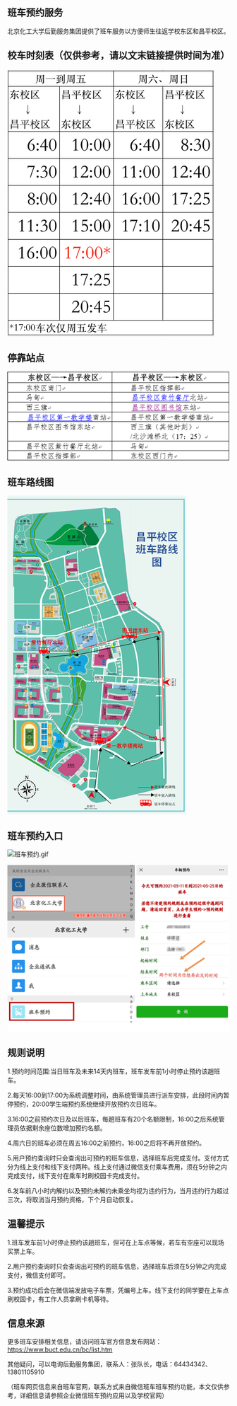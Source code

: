 ## 班车预约服务
北京化工大学后勤服务集团提供了班车服务以方便师生往返学校东区和昌平校区。  

## 校车时刻表（仅供参考，请以文末链接提供时间为准）
![班车时刻表](./班车时刻表.png)
## 停靠站点
![停靠站点](./停靠站点.jpg)
## 班车路线图
![班车路线图](./班车路线图.png)
 
## 班车预约入口

![班车预约.gif](./校车预约.gif)

![使用班车预约功能进行班车预约](./预约图.jpg)
  

## 规则说明
1.预约时间范围:当日班车及未来14天内班车，班车发车前1小时停止预约该趟班车。  

2.每天16:00到17:00为系统调整时间，由系统管理员进行派车安排，此段时间内暂停预约，20:00学生端预约系统继续开放预约次日班车。  

3.16:00之前预约次日及以后班车，每趟班车有20个名额限制，16:00之后系统管理员依据剩余座位数增加预约名额。  

4.周六日的班车必须在周五16:00之前预约，16:00之后将不再开放预约。  

5.用户预约查询时只会查询出可预约的班车信息，选择班车后完成支付。支付方式分为线上支付和线下支付两种。线上支付通过微信支付乘车费用，须在5分钟之内完成支付，线下支付在乘车时刷校园卡完成支付。  

6.发车前八小时内解约以及预约未解约未乘坐均视为违约行为，当月违约行为超过三次，将取消当月预约资格，下个月自动恢复。  

## 温馨提示

1.班车发车前1小时停止预约该趟班车，但可在上车点等候，若车有空座可以现场买票上车。  

2.用户预约查询时只会查询出可预约的班车信息，选择班车后须在5分钟之内完成支付，微信支付即可。  

3.预约成功后会在微信端发放电子车票，凭编号上车。线下支付的同学要在上车点刷校园卡，有工作人员拿刷卡机等待。  

## 信息来源
更多班车安排相关信息，请访问班车官方信息发布网站：https://www.buct.edu.cn/bc/list.htm  

其他疑问，可以电询后勤服务集团，联系人：张队长，电话：64434342、13801105910  

（班车网页信息来自班车官网，联系方式来自微信班车班车预约功能，本文仅供参考，详细信息请参照企业微信班车预约应用以及学校官网）


